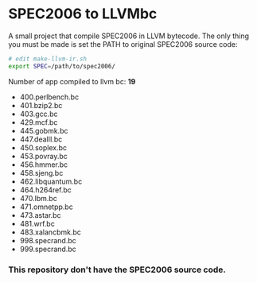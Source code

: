 SPEC2006 to LLVMbc
===================

A small project that compile SPEC2006 in LLVM bytecode. 
The only thing you must be made is set the PATH to original SPEC2006 source code:

```bash
# edit make-llvm-ir.sh
export SPEC=/path/to/spec2006/
```

Number of app compiled to llvm bc: **19**
* 400.perlbench.bc
* 401.bzip2.bc
* 403.gcc.bc
* 429.mcf.bc
* 445.gobmk.bc
* 447.dealII.bc
* 450.soplex.bc
* 453.povray.bc
* 456.hmmer.bc
* 458.sjeng.bc
* 462.libquantum.bc
* 464.h264ref.bc
* 470.lbm.bc
* 471.omnetpp.bc
* 473.astar.bc
* 481.wrf.bc
* 483.xalancbmk.bc
* 998.specrand.bc
* 999.specrand.bc

### This repository don't have the SPEC2006 source code. 



